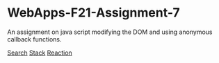 # WebApps-F21-Assignment-7
An assignment on java script modifying the DOM and using anonymous callback functions.



[Search](https://44-563-webapps-f21.github.io/webapps-f21-assignment-7-NWMSU-SN/search.html)
[Stack](https://44-563-webapps-f21.github.io/webapps-f21-assignment-7-NWMSU-SN/stack.html)
[Reaction](https://44-563-webapps-f21.github.io/webapps-f21-assignment-7-NWMSU-SN/reaction.html)

